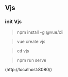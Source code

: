## Vjs

### init Vjs
> npm install -g @vue/cli

> vue create vjs

> cd vjs

> npm run serve

(http://localhost:8080/)
